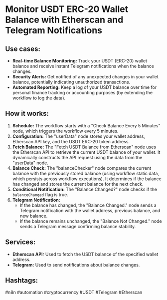 # Monitor USDT ERC-20 Wallet Balance with Etherscan and Telegram Notifications

## Use cases:

- **Real-time Balance Monitoring:** Track your USDT (ERC-20) wallet balance and receive instant Telegram notifications when the balance changes.
- **Security Alerts:** Get notified of any unexpected changes in your wallet balance, potentially indicating unauthorized transactions.
- **Automated Reporting:** Keep a log of your USDT balance over time for personal finance tracking or accounting purposes (by extending the workflow to log the data).

## How it works:

1.  **Schedule:** The workflow starts with a "Check Balance Every 5 Minutes" node, which triggers the workflow every 5 minutes.
2.  **Configuration:** The "userData" node stores your wallet address, Etherscan API key, and the USDT ERC-20 token address.
3.  **Fetch Balance:** The "Fetch USDT Balance from Etherscan" node uses the Etherscan API to retrieve the current USDT balance of your wallet.  It dynamically constructs the API request using the data from the "userData" node.
4.  **Balance Check:** The "balanceChecker" node compares the current balance with the previously stored balance (using workflow static data, which persists across workflow executions). It determines if the balance has changed and stores the current balance for the next check.
5.  **Conditional Notification:** The "Balance Changed?" node checks if the `balanceChanged` flag is true.
6.  **Telegram Notification:**
    *   If the balance has changed, the "Balance Changed." node sends a Telegram notification with the wallet address, previous balance, and new balance.
    *   If the balance remains unchanged, the "Balance Not Changed." node sends a Telegram message confirming balance stability.

## Services:

-   **Etherscan API:** Used to fetch the USDT balance of the specified wallet address.
-   **Telegram:** Used to send notifications about balance changes.

## Hashtags:

#n8n #automation #cryptocurrency #USDT #Telegram #Etherscan
